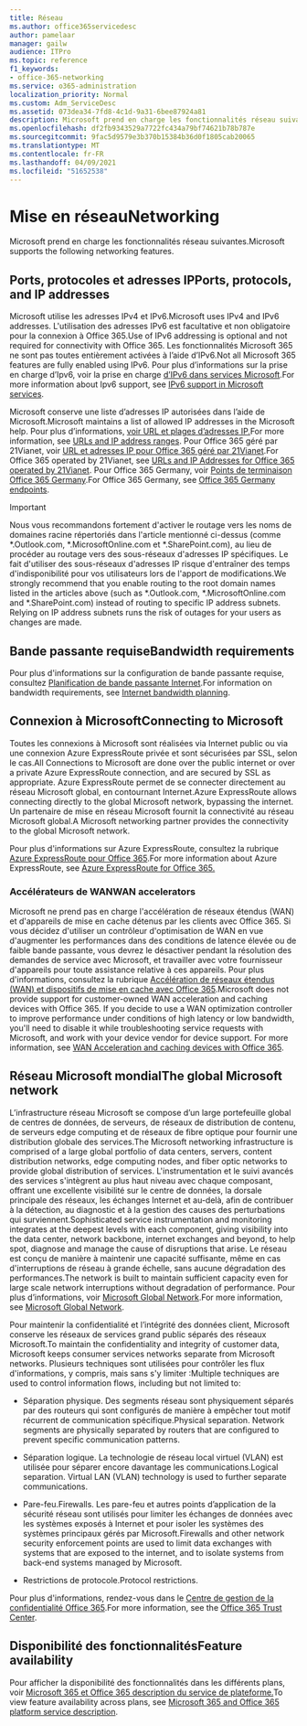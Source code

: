 ```yaml
---
title: Réseau
ms.author: office365servicedesc
author: pamelaar
manager: gailw
audience: ITPro
ms.topic: reference
f1_keywords:
- office-365-networking
ms.service: o365-administration
localization_priority: Normal
ms.custom: Adm_ServiceDesc
ms.assetid: 073dea34-7fd8-4c1d-9a31-6bee87924a81
description: Microsoft prend en charge les fonctionnalités réseau suivantes.
ms.openlocfilehash: df2fb9343529a7722fc434a79bf74621b78b787e
ms.sourcegitcommit: 9fac5d9579e3b370b15384b36d0f1805cab20065
ms.translationtype: MT
ms.contentlocale: fr-FR
ms.lasthandoff: 04/09/2021
ms.locfileid: "51652538"
---
```

# <a name="networking"></a><span data-ttu-id="39156-103">Mise en réseau</span><span class="sxs-lookup"><span data-stu-id="39156-103">Networking</span></span>

<span data-ttu-id="39156-104">Microsoft prend en charge les fonctionnalités réseau suivantes.</span><span class="sxs-lookup"><span data-stu-id="39156-104">Microsoft supports the following networking features.</span></span>
  
## <a name="ports-protocols-and-ip-addresses"></a><span data-ttu-id="39156-105">Ports, protocoles et adresses IP</span><span class="sxs-lookup"><span data-stu-id="39156-105">Ports, protocols, and IP addresses</span></span>

<span data-ttu-id="39156-106">Microsoft utilise les adresses IPv4 et IPv6.</span><span class="sxs-lookup"><span data-stu-id="39156-106">Microsoft uses IPv4 and IPv6 addresses.</span></span> <span data-ttu-id="39156-107">L'utilisation des adresses IPv6 est facultative et non obligatoire pour la connexion à Office 365.</span><span class="sxs-lookup"><span data-stu-id="39156-107">Use of IPv6 addressing is optional and not required for connectivity with Office 365.</span></span> <span data-ttu-id="39156-108">Les fonctionnalités Microsoft 365 ne sont pas toutes entièrement activées à l’aide d’IPv6.</span><span class="sxs-lookup"><span data-stu-id="39156-108">Not all Microsoft 365 features are fully enabled using IPv6.</span></span> <span data-ttu-id="39156-109">Pour plus d’informations sur la prise en charge d’Ipv6, voir la prise en charge [d’IPv6 dans services Microsoft](/office365/enterprise/ipv6-support).</span><span class="sxs-lookup"><span data-stu-id="39156-109">For more information about Ipv6 support, see [IPv6 support in Microsoft services](/office365/enterprise/ipv6-support).</span></span>
  
<span data-ttu-id="39156-110">Microsoft conserve une liste d’adresses IP autorisées dans l’aide de Microsoft.</span><span class="sxs-lookup"><span data-stu-id="39156-110">Microsoft maintains a list of allowed IP addresses in the Microsoft help.</span></span> <span data-ttu-id="39156-111">Pour plus d’informations, [voir URL et plages d’adresses IP.](/office365/enterprise/urls-and-ip-address-ranges)</span><span class="sxs-lookup"><span data-stu-id="39156-111">For more information, see [URLs and IP address ranges](/office365/enterprise/urls-and-ip-address-ranges).</span></span> <span data-ttu-id="39156-112">Pour Office 365 géré par 21Vianet, voir [URL et adresses IP pour Office 365 géré par 21Vianet](/office365/enterprise/managing-office-365-endpoints).</span><span class="sxs-lookup"><span data-stu-id="39156-112">For Office 365 operated by 21Vianet, see [URLs and IP Addresses for Office 365 operated by 21Vianet](/office365/enterprise/managing-office-365-endpoints).</span></span> <span data-ttu-id="39156-113">Pour Office 365 Germany, voir [Points de terminaison Office 365 Germany](https://support.office.com/article/Office-365-Germany-endpoints-8a113a50-0071-4155-bb8e-eba5a8dbd4c8).</span><span class="sxs-lookup"><span data-stu-id="39156-113">For Office 365 Germany, see [Office 365 Germany endpoints](https://support.office.com/article/Office-365-Germany-endpoints-8a113a50-0071-4155-bb8e-eba5a8dbd4c8).</span></span>
  
> [!IMPORTANT]
> <span data-ttu-id="39156-p103">Nous vous recommandons fortement d'activer le routage vers les noms de domaines racine répertoriés dans l'article mentionné ci-dessus (comme \*.Outlook.com, \*.MicrosoftOnline.com et \*.SharePoint.com), au lieu de procéder au routage vers des sous-réseaux d'adresses IP spécifiques. Le fait d'utiliser des sous-réseaux d'adresses IP risque d'entraîner des temps d'indisponibilité pour vos utilisateurs lors de l'apport de modifications.</span><span class="sxs-lookup"><span data-stu-id="39156-p103">We strongly recommend that you enable routing to the root domain names listed in the articles above (such as \*.Outlook.com, \*.MicrosoftOnline.com and \*.SharePoint.com) instead of routing to specific IP address subnets. Relying on IP address subnets runs the risk of outages for your users as changes are made.</span></span> 
  
## <a name="bandwidth-requirements"></a><span data-ttu-id="39156-116">Bande passante requise</span><span class="sxs-lookup"><span data-stu-id="39156-116">Bandwidth requirements</span></span>

<span data-ttu-id="39156-117">Pour plus d'informations sur la configuration de bande passante requise, consultez [Planification de bande passante Internet](/office365/enterprise/network-planning-and-performance).</span><span class="sxs-lookup"><span data-stu-id="39156-117">For information on bandwidth requirements, see [Internet bandwidth planning](/office365/enterprise/network-planning-and-performance).</span></span>
  
## <a name="connecting-to-microsoft"></a><span data-ttu-id="39156-118">Connexion à Microsoft</span><span class="sxs-lookup"><span data-stu-id="39156-118">Connecting to Microsoft</span></span>

<span data-ttu-id="39156-119">Toutes les connexions à Microsoft sont réalisées via Internet public ou via une connexion Azure ExpressRoute privée et sont sécurisées par SSL, selon le cas.</span><span class="sxs-lookup"><span data-stu-id="39156-119">All Connections to Microsoft are done over the public internet or over a private Azure ExpressRoute connection, and are secured by SSL as appropriate.</span></span> <span data-ttu-id="39156-120">Azure ExpressRoute permet de se connecter directement au réseau Microsoft global, en contournant Internet.</span><span class="sxs-lookup"><span data-stu-id="39156-120">Azure ExpressRoute allows connecting directly to the global Microsoft network, bypassing the internet.</span></span> <span data-ttu-id="39156-121">Un partenaire de mise en réseau Microsoft fournit la connectivité au réseau Microsoft global.</span><span class="sxs-lookup"><span data-stu-id="39156-121">A Microsoft networking partner provides the connectivity to the global Microsoft network.</span></span>
  
<span data-ttu-id="39156-122">Pour plus d'informations sur Azure ExpressRoute, consultez la rubrique [Azure ExpressRoute pour Office 365](/microsoft-365/enterprise/azure-expressroute).</span><span class="sxs-lookup"><span data-stu-id="39156-122">For more information about Azure ExpressRoute, see [Azure ExpressRoute for Office 365.](/microsoft-365/enterprise/azure-expressroute)</span></span>
  
### <a name="wan-accelerators"></a><span data-ttu-id="39156-123">Accélérateurs de WAN</span><span class="sxs-lookup"><span data-stu-id="39156-123">WAN accelerators</span></span>

<span data-ttu-id="39156-p105">Microsoft ne prend pas en charge l'accélération de réseaux étendus (WAN) et d'appareils de mise en cache détenus par les clients avec Office 365. Si vous décidez d'utiliser un contrôleur d'optimisation de WAN en vue d'augmenter les performances dans des conditions de latence élevée ou de faible bande passante, vous devrez le désactiver pendant la résolution des demandes de service avec Microsoft, et travailler avec votre fournisseur d'appareils pour toute assistance relative à ces appareils. Pour plus d'informations, consultez la rubrique [Accélération de réseaux étendus (WAN) et dispositifs de mise en cache avec Office 365](https://support.microsoft.com/help/2690045/using-third-party-network-devices-or-solutions-with-office-365).</span><span class="sxs-lookup"><span data-stu-id="39156-p105">Microsoft does not provide support for customer-owned WAN acceleration and caching devices with Office 365. If you decide to use a WAN optimization controller to improve performance under conditions of high latency or low bandwidth, you'll need to disable it while troubleshooting service requests with Microsoft, and work with your device vendor for device support. For more information, see [WAN Acceleration and caching devices with Office 365](https://support.microsoft.com/help/2690045/using-third-party-network-devices-or-solutions-with-office-365).</span></span>
  
## <a name="the-global-microsoft-network"></a><span data-ttu-id="39156-127">Réseau Microsoft mondial</span><span class="sxs-lookup"><span data-stu-id="39156-127">The global Microsoft network</span></span>

<span data-ttu-id="39156-128">L’infrastructure réseau Microsoft se compose d’un large portefeuille global de centres de données, de serveurs, de réseaux de distribution de contenu, de serveurs edge computing et de réseaux de fibre optique pour fournir une distribution globale des services.</span><span class="sxs-lookup"><span data-stu-id="39156-128">The Microsoft networking infrastructure is comprised of a large global portfolio of data centers, servers, content distribution networks, edge computing nodes, and fiber optic networks to provide global distribution of services.</span></span> <span data-ttu-id="39156-129">L'instrumentation et le suivi avancés des services s'intègrent au plus haut niveau avec chaque composant, offrant une excellente visibilité sur le centre de données, la dorsale principale des réseaux, les échanges Internet et au-delà, afin de contribuer à la détection, au diagnostic et à la gestion des causes des perturbations qui surviennent.</span><span class="sxs-lookup"><span data-stu-id="39156-129">Sophisticated service instrumentation and monitoring integrates at the deepest levels with each component, giving visibility into the data center, network backbone, internet exchanges and beyond, to help spot, diagnose and manage the cause of disruptions that arise.</span></span> <span data-ttu-id="39156-130">Le réseau est conçu de manière à maintenir une capacité suffisante, même en cas d'interruptions de réseau à grande échelle, sans aucune dégradation des performances.</span><span class="sxs-lookup"><span data-stu-id="39156-130">The network is built to maintain sufficient capacity even for large scale network interruptions without degradation of performance.</span></span> <span data-ttu-id="39156-131">Pour plus d’informations, voir [Microsoft Global Network](/azure/networking/microsoft-global-network).</span><span class="sxs-lookup"><span data-stu-id="39156-131">For more information, see [Microsoft Global Network](/azure/networking/microsoft-global-network).</span></span> 
  
<span data-ttu-id="39156-132">Pour maintenir la confidentialité et l’intégrité des données client, Microsoft conserve les réseaux de services grand public séparés des réseaux Microsoft.</span><span class="sxs-lookup"><span data-stu-id="39156-132">To maintain the confidentiality and integrity of customer data, Microsoft keeps consumer services networks separate from Microsoft networks.</span></span> <span data-ttu-id="39156-133">Plusieurs techniques sont utilisées pour contrôler les flux d'informations, y compris, mais sans s'y limiter :</span><span class="sxs-lookup"><span data-stu-id="39156-133">Multiple techniques are used to control information flows, including but not limited to:</span></span>
  
- <span data-ttu-id="39156-p108">Séparation physique. Des segments réseau sont physiquement séparés par des routeurs qui sont configurés de manière à empêcher tout motif récurrent de communication spécifique.</span><span class="sxs-lookup"><span data-stu-id="39156-p108">Physical separation. Network segments are physically separated by routers that are configured to prevent specific communication patterns.</span></span>
    
- <span data-ttu-id="39156-p109">Séparation logique. La technologie de réseau local virtuel (VLAN) est utilisée pour séparer encore davantage les communications.</span><span class="sxs-lookup"><span data-stu-id="39156-p109">Logical separation. Virtual LAN (VLAN) technology is used to further separate communications.</span></span>
    
- <span data-ttu-id="39156-138">Pare-feu.</span><span class="sxs-lookup"><span data-stu-id="39156-138">Firewalls.</span></span> <span data-ttu-id="39156-139">Les pare-feu et autres points d’application de la sécurité réseau sont utilisés pour limiter les échanges de données avec les systèmes exposés à Internet et pour isoler les systèmes des systèmes principaux gérés par Microsoft.</span><span class="sxs-lookup"><span data-stu-id="39156-139">Firewalls and other network security enforcement points are used to limit data exchanges with systems that are exposed to the internet, and to isolate systems from back-end systems managed by Microsoft.</span></span> 
    
- <span data-ttu-id="39156-140">Restrictions de protocole.</span><span class="sxs-lookup"><span data-stu-id="39156-140">Protocol restrictions.</span></span>
    
<span data-ttu-id="39156-141">Pour plus d'informations, rendez-vous dans le [Centre de gestion de la confidentialité Office 365](https://www.microsoft.com/trust-center).</span><span class="sxs-lookup"><span data-stu-id="39156-141">For more information, see the [Office 365 Trust Center](https://www.microsoft.com/trust-center).</span></span> 
  
## <a name="feature-availability"></a><span data-ttu-id="39156-142">Disponibilité des fonctionnalités</span><span class="sxs-lookup"><span data-stu-id="39156-142">Feature availability</span></span>

<span data-ttu-id="39156-143">Pour afficher la disponibilité des fonctionnalités dans les différents plans, voir [Microsoft 365 et Office 365 description du service de plateforme.](office-365-platform-service-description.md)</span><span class="sxs-lookup"><span data-stu-id="39156-143">To view feature availability across plans, see [Microsoft 365 and Office 365 platform service description](office-365-platform-service-description.md).</span></span>
